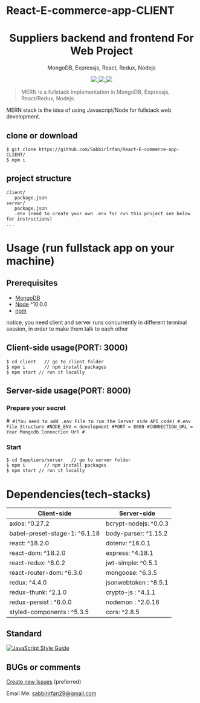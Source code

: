 # React-E-commerce-app-CLIENT
<h1 align="center">
Suppliers backend and frontend For Web Project
</h1>
<p align="center">
MongoDB, Expressjs, React, Redux, Nodejs
</p>

<p align="center">
   <a href="https://travis-ci.com/amazingandyyy/mern">
      <img src="https://travis-ci.com/amazingandyyy/mern.svg?branch=master" />
   </a>
   <a href="https://github.com/amazingandyyy/mern/blob/master/LICENSE">
      <img src="https://img.shields.io/badge/License-MIT-green.svg" />
   </a>
   <a href="https://circleci.com/gh/amazingandyyy/mern">
      <img src="https://circleci.com/gh/amazingandyyy/mern.svg?style=svg" />
   </a>
</p>

> MERN is a fullstack implementation in MongoDB, Expressjs, React/Redux, Nodejs.

MERN stack is the idea of using Javascript/Node for fullstack web development.

## clone or download
```terminal
$ git clone https://github.com/SabbirIrfan/React-E-commerce-app-CLIENT/
$ npm i
```

## project structure
```terminal
client/
   package.json
server/
   package.json
   .env (need to create your own .env for run this project see below for instructions)
...
```

# Usage (run fullstack app on your machine)

## Prerequisites
- [MongoDB](https://gist.github.com/nrollr/9f523ae17ecdbb50311980503409aeb3)
- [Node](https://nodejs.org/en/download/) ^10.0.0
- [npm](https://nodejs.org/en/download/package-manager/)

notice, you need client and server runs concurrently in different terminal session, in order to make them talk to each other

## Client-side usage(PORT: 3000)
```terminal
$ cd client   // go to client folder
$ npm i       // npm install packages
$ npm start // run it locally

```

## Server-side usage(PORT: 8000)

### Prepare your secret
#```
#(You need to add .env File to run the Server side API code)
#.env File Structure
#NODE_ENV = development
#PORT = 8000
#CONNECTION_URL = Your Mongodb Connection Url
#```

### Start

``` terminal
$ cd Suppliers/server   // go to server folder
$ npm i       // npm install packages
$ npm start // run it locally
```


# Dependencies(tech-stacks)
Client-side | Server-side
--- | ---
axios: ^0.27.2 | bcrypt-nodejs: ^0.0.3
babel-preset-stage-1: ^6.1.18|body-parser: ^1.15.2
react: ^18.2.0 | dotenv: ^16.0.1
react-dom: ^18.2.0 | express: ^4.18.1
react-redux: ^8.0.2 | jwt-simple: ^0.5.1
react-router-dom: ^6.3.0 | mongoose: ^6.3.5
redux: ^4.4.0 | jsonwebtoken : ^8.5.1
redux-thunk: ^2.1.0 | crypto-js : ^4.1.1
redux-persist : ^6.0.0| nodemon : ^2.0.16
styled-components : ^5.3.5 | cors: ^2.8.5


## Standard

[![JavaScript Style Guide](https://cdn.rawgit.com/standard/standard/master/badge.svg)](https://github.com/standard/standard)

## BUGs or comments
[Create new Issues](https://github.com/NaimulHasanFahim/webproject/issues) (preferred)

Email Me: sabbirirfan29@gmail.com
